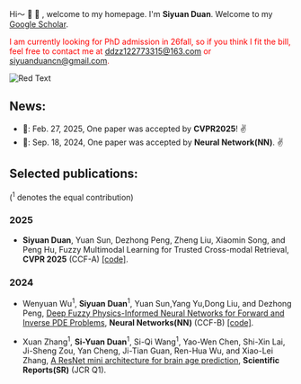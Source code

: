 Hi～ :wave: :star2: , welcome to my homepage. I'm **Siyuan Duan**. Welcome to my [Google Scholar](https://scholar.google.com/citations?hl=en&user=Zck_72MAAAAJ).

<span style="color:red;">I am currently looking for PhD admission in 26fall, so if you think I fit the bill, feel free to contact me at ddzz122773315@163.com or siyuanduancn@gmail.com.</span>

![Red Text](https://via.placeholder.com/150/FF0000/FFFFFF?text=Red+Text)

## News:
+ :page_facing_up:: Feb. 27, 2025, One paper was accepted by **CVPR2025**! :v:
+ :page_facing_up:: Sep. 18, 2024, One paper was accepted by **Neural Network(NN)**. :v:


## Selected publications:
(<sup>1</sup> denotes the equal contribution)

### 2025

+ **Siyuan Duan**, Yuan Sun, Dezhong Peng, Zheng Liu, Xiaomin Song, and Peng Hu, Fuzzy Multimodal Learning for Trusted Cross-modal Retrieval, **CVPR 2025** (CCF-A) [[code]](https://github.com/siyuancncd/FUME).

### 2024

+ Wenyuan Wu<sup>1</sup>, **Siyuan Duan**<sup>1</sup>, Yuan Sun,Yang Yu,Dong Liu, and Dezhong Peng, [Deep Fuzzy Physics-Informed Neural Networks for Forward and Inverse PDE Problems](https://www.sciencedirect.com/science/article/pii/S0893608024006749), **Neural Networks(NN)** (CCF-B) [[code]](https://github.com/siyuancncd/FPINNs).


+ Xuan Zhang<sup>1</sup>, **Si-Yuan Duan**<sup>1</sup>, Si-Qi Wang<sup>1</sup>, Yao-Wen Chen, Shi-Xin Lai, Ji-Sheng Zou, Yan Cheng, Ji-Tian Guan, Ren-Hua Wu, and Xiao-Lei Zhang, [A ResNet mini architecture for brain age prediction](https://www.nature.com/articles/s41598-024-61915-5), **Scientific Reports(SR)** (JCR Q1).



<!--
**duansiyuanNB/duansiyuanNB** is a ✨ _special_ ✨ repository because its `README.md` (this file) appears on your GitHub profile.

Here are some ideas to get you started:

- 🔭 I’m currently working on ...
- 🌱 I’m currently learning ...
- 👯 I’m looking to collaborate on ...
- 🤔 I’m looking for help with ...
- 💬 Ask me about ...
- 📫 How to reach me: ...
- 😄 Pronouns: ...
- ⚡ Fun fact: ...
👋
-->

